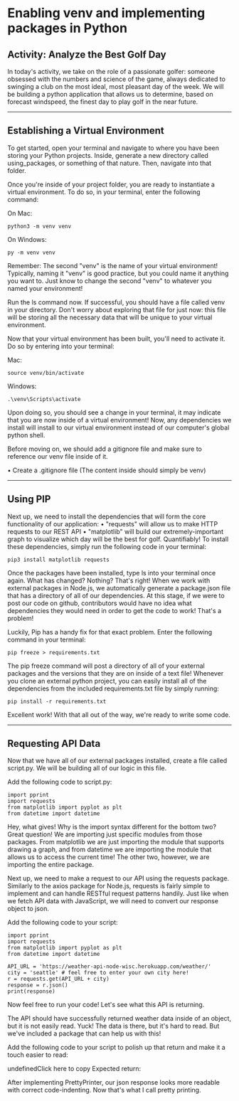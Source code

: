 # Enabling venv and implementing packages in Python
## Activity: Analyze the Best Golf Day
In today's activity, we take on the role of a passionate golfer: someone obsessed with the numbers and science of the game, always dedicated to swinging a club on the most ideal, most pleasant day of the week. We will be building a python application that allows us to determine, based on forecast windspeed, the finest day to play golf in the near future.

<hr />

## Establishing a Virtual Environment
To get started, open your terminal and navigate to where you have been storing your Python projects. Inside, generate a new directory called using_packages, or something of that nature. Then, navigate into that folder.

Once you're inside of your project folder, you are ready to instantiate a virtual environment. To do so, in your terminal, enter the following command:

On Mac:
```
python3 -m venv venv
```

On Windows:
```
py -m venv venv
```

Remember: The second "venv" is the name of your virtual environment! Typically, naming it "venv" is good practice, but you could name it anything you want to. Just know to change the second "venv" to whatever you named your environment!

Run the ls command now. If successful, you should have a file called venv in your directory. Don't worry about exploring that file for just now: this file will be storing all the necessary data that will be unique to your virtual environment.

Now that your virtual environment has been built, you'll need to activate it. Do so by entering into your terminal:

Mac:
```
source venv/bin/activate
```

Windows:
```
.\venv\Scripts\activate
```

Upon doing so, you should see a change in your terminal, it may indicate that you are now inside of a virtual environment! Now, any dependencies we install will install to our virtual environment instead of our computer's global python shell.

Before moving on, we should add a gitignore file and make sure to reference our venv file inside of it.

• Create a .gitignore file (The content inside should simply be venv)

<hr />

## Using PIP
Next up, we need to install the dependencies that will form the core functionality of our application:
• "requests" will allow us to make HTTP requests to our REST API
• "matplotlib" will build our extremely-important graph to visualize which day will be the best for golf. Quantifiably!
To install these dependencies, simply run the following code in your terminal:

```
pip3 install matplotlib requests
```

Once the packages have been installed, type ls into your terminal once again. What has changed? Nothing? That's right! When we work with external packages in Node.js, we automatically generate a package.json file that has a directory of all of our dependencies. At this stage, if we were to post our code on github, contributors would have no idea what dependencies they would need in order to get the code to work! That's a problem!

Luckily, Pip has a handy fix for that exact problem. Enter the following command in your terminal:

```
pip freeze > requirements.txt
```

The pip freeze command will post a directory of all of your external packages and the versions that they are on inside of a text file! Whenever you clone an external python project, you can easily install all of the dependencies from the included requirements.txt file by simply running:

```
pip install -r requirements.txt
```

Excellent work! With that all out of the way, we're ready to write some code.

<hr />

## Requesting API Data
Now that we have all of our external packages installed, create a file called script.py. We will be building all of our logic in this file.

Add the following code to script.py:

```
import pprint
import requests
from matplotlib import pyplot as plt
from datetime import datetime
```

Hey, what gives! Why is the import syntax different for the bottom two? Great question! We are importing just specific modules from those packages. From matplotlib we are just importing the module that supports drawing a graph, and from datetime we are importing the module that allows us to access the current time! The other two, however, we are importing the entire package.

Next up, we need to make a request to our API using the requests package. Similarly to the axios package for Node.js, requests is fairly simple to implement and can handle RESTful request patterns handily. Just like when we fetch API data with JavaScript, we will need to convert our response object to json.

Add the following code to your script:

```
import pprint
import requests
from matplotlib import pyplot as plt
from datetime import datetime

API_URL = 'https://weather-api-node-wisc.herokuapp.com/weather/'
city = 'seattle' # feel free to enter your own city here!
r = requests.get(API_URL + city)
response = r.json()
print(response)
```

Now feel free to run your code! Let's see what this API is returning.

The API should have successfully returned weather data inside of an object, but it is not easily read.
Yuck! The data is there, but it's hard to read. But we've included a package that can help us with this!

Add the following code to your script to polish up that return and make it a touch easier to read:

undefinedClick here to copy
Expected return:

After implementing PrettyPrinter, our json response looks more readable with correct code-indenting.
Now that's what I call pretty printing.

